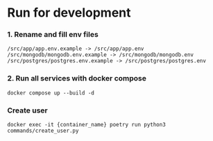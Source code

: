 # Run for development

### 1. Rename and fill env files
    /src/app/app.env.example -> /src/app/app.env
    /src/mongodb/mongodb.env.example -> /src/mongodb/mongodb.env
    /src/postgres/postgres.env.example -> /src/postgres/postgres.env

### 2. Run all services with docker compose
    docker compose up --build -d

### Create user
    docker exec -it {container_name} poetry run python3 commands/create_user.py
